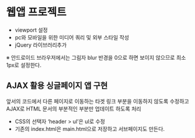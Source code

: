 # 웹앱 프로젝트


- viewport 설정
- pc와 모바일을 위한 미디어 쿼리 및 외부 스타일 작성
- jQuery 라이브러리추가

※ 안드로이드 브라우저에서는 그림자 blur 반경을 0으로 하면 보이지 않으므로 최소 1px로 설정한다. 

## AJAX 활용 싱글페이지 앱 구현
앞서의 코드에서 다른 페이지로 이동하는 타겟 링크 부분을 이동하지 않도록 수정하고 AJAX로 HTML 문서의 부분적인 부분만 업데이트 하도록 처리

- CSS의 선택자 ‘header > ul’은 ul로 수정
- 기존의 index.html은 main.html으로 저장하고 서브페이지도 만든다.
